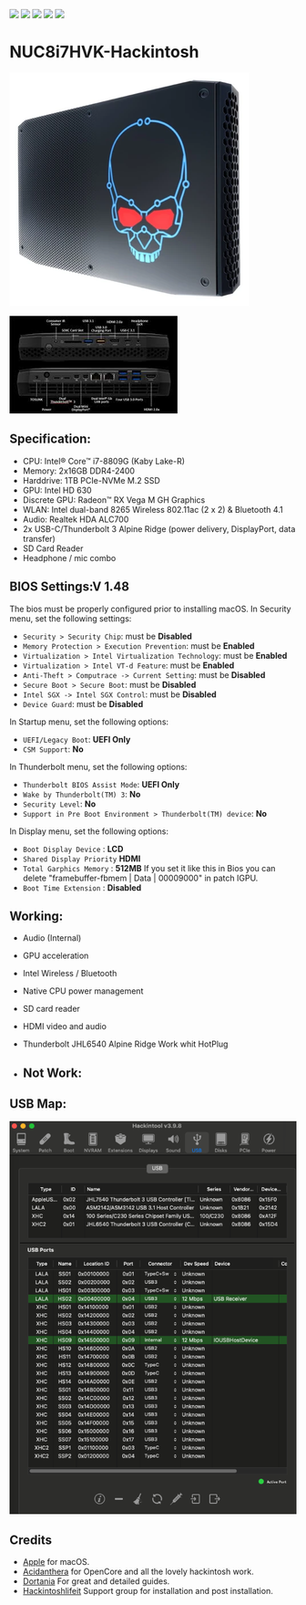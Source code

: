 [![](https://img.shields.io/badge/Gitter%20Ice%20Lake-Chat-informational?style=flat&logo=gitter&logoColor=white&color=ed1965)](https://gitter.im/ICE-LAKE-HACKINTOSH-DEVELOPMENT/community)
[![](https://img.shields.io/badge/EFI-Release-informational?style=flat&logo=apple&logoColor=white&color=9debeb)](https://github.com/Baio1977/EFI-Varie-Hackintosh)
[![](https://img.shields.io/badge/Telegram-HackintoshLifeIT-informational?style=flat&logo=telegram&logoColor=white&color=5fb659)](https://t.me/HackintoshLife_it)
[![](https://img.shields.io/badge/Facebook-HackintoshLifeIT-informational?style=flat&logo=facebook&logoColor=white&color=3a4dc9)](https://www.facebook.com/hackintoshlife/)
[![](https://img.shields.io/badge/Instagram-HackintoshLifeIT-informational?style=flat&logo=instagram&logoColor=white&color=8a178a)](https://www.instagram.com/hackintoshlife.it_official/)

# NUC8i7HVK-Hackintosh

![Lenovo](./Screenshot/1.jpg)

![Lenovo](./Screenshot/2.jpg)
 
## Specification:

- CPU: Intel® Core™ i7-8809G (Kaby Lake-R)
- Memory: 2x16GB DDR4-2400
- Harddrive: 1TB PCIe-NVMe M.2 SSD
- GPU: Intel HD 630
- Discrete GPU: Radeon™ RX Vega M GH Graphics
- WLAN: Intel dual-band 8265 Wireless 802.11ac (2 x 2) & Bluetooth 4.1
- Audio: Realtek HDA ALC700
- 2x USB-C/Thunderbolt 3 Alpine Ridge (power delivery, DisplayPort, data transfer)
- SD Card Reader
- Headphone / mic combo 

## BIOS Settings:V 1.48

The bios must be properly configured prior to installing macOS.
In Security menu, set the following settings:

-  `Security > Security Chip`: must be **Disabled**
-  `Memory Protection > Execution Prevention`: must be **Enabled**
-  `Virtualization > Intel Virtualization Technology`: must be **Enabled**
-  `Virtualization > Intel VT-d Feature`: must be **Enabled**
-  `Anti-Theft > Computrace -> Current Setting`: must be **Disabled**
-  `Secure Boot > Secure Boot`: must be **Disabled**
-  `Intel SGX -> Intel SGX Control`: must be **Disabled**
-  `Device Guard`: must be **Disabled**

In Startup menu, set the following options:

-  `UEFI/Legacy Boot`: **UEFI Only**
-  `CSM Support`: **No**

In Thunderbolt menu, set the following options:

-  `Thunderbolt BIOS Assist Mode`: **UEFI Only**
-  `Wake by Thunderbolt(TM) 3`: **No**
-  `Security Level`: **No**
-  `Support in Pre Boot Environment > Thunderbolt(TM) device`: **No**

In Display menu, set the following options:
         
-  `Boot Display Device` : **LCD**
-  `Shared Display Priority` **HDMI**
-  `Total Garphics Memory` : **512MB** If you set it like this in Bios you can delete "framebuffer-fbmem | Data | 00009000" in patch IGPU.
-  `Boot Time Extension` : **Disabled**	   
   
## Working:

 - Audio (Internal)
 - GPU acceleration
 - Intel Wireless / Bluetooth
 - Native CPU power management
 - SD card reader
 - HDMI video and audio 
 - Thunderbolt JHL6540 Alpine Ridge Work whit HotPlug 
   
 - ## Not Work:
 
## USB Map:

![Lenovo](./Screenshot/3.png)

## Credits

- [Apple](https://apple.com) for macOS.
- [Acidanthera](https://github.com/acidanthera) for OpenCore and all the lovely hackintosh work.
- [Dortania](https://dortania.github.io/OpenCore-Install-Guide/config-laptop.plist/icelake.html) For great and detailed guides.
- [Hackintoshlifeit](https://github.com/Hackintoshlifeit) Support group for installation and post installation.
